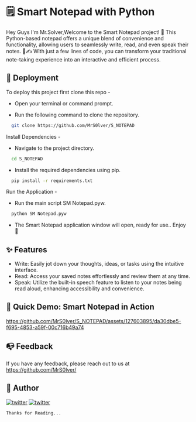 
# 🗒 Smart Notepad with Python

Hey Guys I'm Mr.Solver,Welcome to the Smart Notepad project! 🚀 This Python-based notepad offers a unique blend of convenience and functionality, allowing users to seamlessly write, read, and even speak their notes. 💬✍️ With just a few lines of code, you can transform your traditional note-taking experience into an interactive and efficient process.



## 🚀 Deployment

To deploy this project first clone this repo - 

 - Open your terminal or command prompt.

 - Run the following command to clone the repository.

```bash
  git clone https://github.com/MrS0lver/S_NOTEPAD
```
Install Dependencies -

 - Navigate to the project directory.

```bash
  cd S_NOTEPAD
```

 - Install the required dependencies using pip.

```bash
  pip install -r requirements.txt
```

Run the Application - 

 - Run the main script SM Notepad.pyw.

```bash
  python SM Notepad.pyw
```
 - The Smart Notepad application window will open, ready for use.. Enjoy 🎉 


## ✨ Features

- Write: Easily jot down your thoughts, ideas, or tasks using the intuitive interface.
- Read: Access your saved notes effortlessly and review them at any time.
- Speak: Utilize the built-in speech feature to listen to your notes being read aloud, enhancing accessibility and convenience.


## 🎥 Quick Demo: Smart Notepad in Action
 

https://github.com/MrS0lver/S_NOTEPAD/assets/127603895/da30dbe5-f695-4853-a59f-00c716b49a74




## 📭 Feedback

If you have any feedback, please reach out to us at https://github.com/MrS0lver/


## 🔗 Author

[![twitter](https://img.shields.io/badge/twitter-1DA1F2?style=for-the-badge&logo=twitter&logoColor=white)](https://twitter.com/Mrs0lver)
[![twitter](https://img.shields.io/badge/twitter-1DA1F2?style=for-the-badge&logo=twitter&logoColor=white)](https://twitter.com/horryportier)


`Thanks for Reading...`


